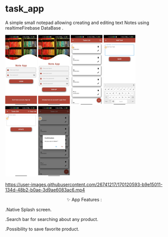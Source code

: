# task_app
A simple small notepad allowing creating and editing text Notes using realtimeFirebase DataBase .

<img src="screenshots/login.jpeg" width="20%"></img>
<img src="screenshots/sign_up.jpeg" width="20%"></img>
<img src="screenshots/home.jpeg" width="20%"></img>
<img src="screenshots/add.jpeg" width="20%"></img>
<img src="screenshots/edit.jpeg" width="20%"></img>
<img src="screenshots/delete.jpeg" width="20%"></img>


<p align="center">

 
https://user-images.githubusercontent.com/26741217/170120593-b9e15011-134d-48b2-b0ae-3d9ae6083ac6.mp4
  
  
</p>

<p align="center">
✨ App Features :
  
<p>.Native Splash screen.</p>
<p>.Search bar for searching about any product.</p>
<p>.Possibility to save favorite product.</p>
</p>
